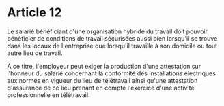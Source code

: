 # Article 12

  
Le salarié bénéficiant d'une organisation hybride du travail doit pouvoir bénéficier de conditions de travail sécurisées aussi bien lorsqu'il se trouve dans les locaux de l'entreprise que lorsqu'il travaille à son domicile ou tout autre lieu de travail.

À ce titre, l'employeur peut exiger la production d'une attestation sur l'honneur du salarié concernant la conformité des installations électriques aux normes en vigueur du lieu de télétravail ainsi qu'une attestation d'assurance de ce lieu prenant en compte l'exercice d'une activité professionnelle en télétravail.

  
